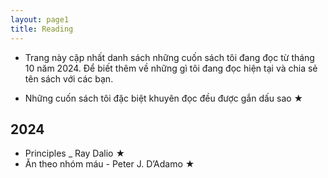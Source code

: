 ```yaml
---
layout: page1
title: Reading
---
```


 - Trang này cập nhất danh sách những cuốn sách tôi đang đọc từ tháng 10 năm 2024. Để biết thêm về những gì tôi đang đọc hiện tại và chia sẻ tên sách với các bạn.
 
- Những cuốn sách tôi đặc biệt khuyên đọc đều được gắn dấu sao ★

## **2024**

- Principles _ Ray Dalio ★
- Ăn theo nhóm máu - Peter J. D’Adamo ★
